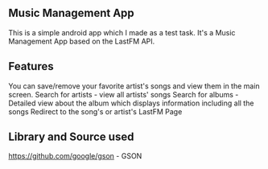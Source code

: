 Music Management App
---
This is a simple android app which I made as a test task. It's a Music Management App based on the LastFM API.

Features
---
You can save/remove your favorite artist's songs and view them in the main screen.
Search for artists - view all artists' songs
Search for albums - Detailed view about the album which displays information including all the songs
Redirect to the song's or artist's LastFM Page

Library and Source used
---
https://github.com/google/gson - GSON
